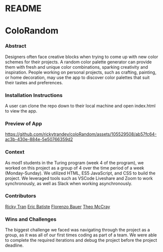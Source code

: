 # README


# ColoRandom


### Abstract
Designers often face creative blocks when trying to come up with new color schemes for their projects. A random color palette generator can provide them with fresh and unique color combinations, sparking creativity and inspiration. People working on personal projects, such as crafting, painting, or home decoration, may use the app to discover color palettes that suit their tastes and preferences.


### Installation Instructions
A user can clone the repo down to their local machine and open index.html to view the app.


### Preview of App

https://github.com/rickytrandev/coloRandom/assets/105529508/ab57fc64-ac3b-430e-884e-5e50766359d2




### Context
As mod1 students in the Turing program (week 4 of the program), we worked on this project as a group of 4 over the time period of a week (Monday-Sunday). We utilized HTML, ES5 JavaScript, and CSS to build the project. We leveraged tools such as VSCode Liveshare and Zoom to work synchronously, as well as Slack when working asynchronously.


### Contributors
[Ricky Tran](https://github.com/rickytrandev)
[Eric Batiste](https://github.com/ericbatiste)
[Florenzo Bauer](https://github.com/FlorenzoBauer)
[Theo McCray](https://github.com/Virulencies)




### Wins and Challenges
The biggest challenge we faced was navigating through the project as a group, as it was all of our first times coding as part of a team. We were able to complete the required iterations and debug the project before the project deadline.

